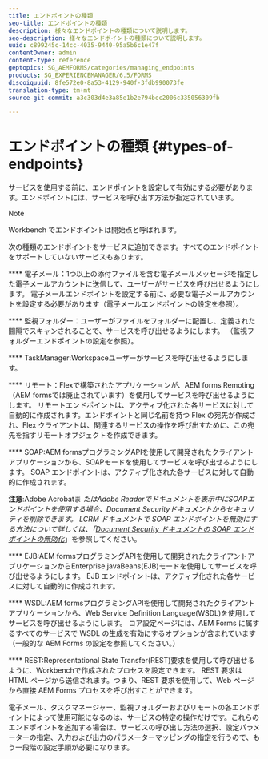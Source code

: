 ```yaml
---
title: エンドポイントの種類
seo-title: エンドポイントの種類
description: 様々なエンドポイントの種類について説明します。
seo-description: 様々なエンドポイントの種類について説明します。
uuid: c899245c-14cc-4035-9440-95a5b6c1e47f
contentOwner: admin
content-type: reference
geptopics: SG_AEMFORMS/categories/managing_endpoints
products: SG_EXPERIENCEMANAGER/6.5/FORMS
discoiquuid: 8fe572e0-8a53-4129-940f-3fdb990073fe
translation-type: tm+mt
source-git-commit: a3c303d4e3a85e1b2e794bec2006c335056309fb

---
```



# エンドポイントの種類 {#types-of-endpoints}

サービスを使用する前に、エンドポイントを設定して有効にする必要があります。エンドポイントには、サービスを呼び出す方法が指定されています。

>[!NOTE]
>
>Workbench でエンドポイントは開始点と呼ばれます。

次の種類のエンドポイントをサービスに追加できます。すべてのエンドポイントをサポートしていないサービスもあります。

**** 電子メール：1つ以上の添付ファイルを含む電子メールメッセージを指定した電子メールアカウントに送信して、ユーザーがサービスを呼び出せるようにします。 電子メールエンドポイントを設定する前に、必要な電子メールアカウントを設定する必要があります（電子メールエンドポイントの設定を参照）。

**** 監視フォルダー：ユーザーがファイルをフォルダーに配置し、定義された間隔でスキャンされることで、サービスを呼び出せるようにします。 （監視フォルダーエンドポイントの設定を参照）。

**** TaskManager:Workspaceユーザーがサービスを呼び出せるようにします。

**** リモート：Flexで構築されたアプリケーションが、AEM forms Remoting（AEM formsでは廃止されています）を使用してサービスを呼び出せるようにします。 リモートエンドポイントは、アクティブ化された各サービスに対して自動的に作成されます。エンドポイントと同じ名前を持つ Flex の宛先が作成され、Flex クライアントは、関連するサービスの操作を呼び出すために、この宛先を指すリモートオブジェクトを作成できます。

**** SOAP:AEM formsプログラミングAPIを使用して開発されたクライアントアプリケーションから、SOAPモードを使用してサービスを呼び出せるようにします。 SOAP エンドポイントは、アクティブ化された各サービスに対して自動的に作成されます。

**注意**:Adobe Acrobatま *たはAdobe Readerでドキュメントを表示中にSOAPエンドポイントを使用する場合、Document Securityドキュメントからセキュリティを削除できます。 LCRM ドキュメントで SOAP エンドポイントを無効にする方法について詳しくは、「[Document Security ドキュメントの SOAP エンドポイントの無効化](/help/forms/using/admin-help/configuring-client-server-options.md#disable-soap-endpoints-for-document-security-documents)*」を参照してください。

**** EJB:AEM formsプログラミングAPIを使用して開発されたクライアントアプリケーションからEnterprise javaBeans(EJB)モードを使用してサービスを呼び出せるようにします。 EJB エンドポイントは、アクティブ化された各サービスに対して自動的に作成されます。

**** WSDL:AEM formsプログラミングAPIを使用して開発されたクライアントアプリケーションから、Web Service Definition Language(WSDL)を使用してサービスを呼び出せるようにします。 コア設定ページには、AEM Forms に属するすべてのサービスで WSDL の生成を有効にするオプションが含まれています（一般的な AEM Forms の設定を参照してください。）

**** REST:Representational State Transfer(REST)要求を使用して呼び出せるように、Workbenchで作成されたプロセスを設定できます。 REST 要求は HTML ページから送信されます。つまり、REST 要求を使用して、Web ページから直接 AEM Forms プロセスを呼び出すことができます。

電子メール、タスクマネージャー、監視フォルダーおよびリモートの各エンドポイントによって使用可能になるのは、サービスの特定の操作だけです。これらのエンドポイントを追加する場合は、サービスの呼び出し方法の選択、設定パラメーターの指定、入力および出力のパラメーターマッピングの指定を行うので、もう一段階の設定手順が必要になります。
